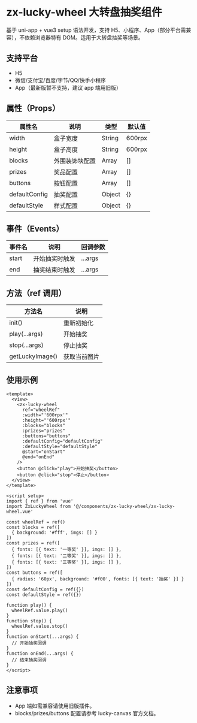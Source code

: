 # zx-lucky-wheel 大转盘抽奖组件

基于 uni-app + vue3 setup 语法开发，支持 H5、小程序、App（部分平台需兼容），不依赖浏览器特有 DOM。适用于大转盘抽奖等场景。

## 支持平台
- H5
- 微信/支付宝/百度/字节/QQ/快手小程序
- App（最新版暂不支持，建议 app 端用旧版）

## 属性（Props）
| 属性名         | 说明               | 类型    | 默认值     |
| -------------- | ------------------ | ------- | ---------- |
| width          | 盒子宽度           | String  | 600rpx     |
| height         | 盒子高度           | String  | 600rpx     |
| blocks         | 外围装饰块配置     | Array   | []         |
| prizes         | 奖品配置           | Array   | []         |
| buttons        | 按钮配置           | Array   | []         |
| defaultConfig  | 抽奖配置           | Object  | {}         |
| defaultStyle   | 样式配置           | Object  | {}         |

## 事件（Events）
| 事件名 | 说明           | 回调参数 |
| ------ | -------------- | -------- |
| start  | 开始抽奖时触发 | ...args  |
| end    | 抽奖结束时触发 | ...args  |

## 方法（ref 调用）
| 方法名        | 说明           |
| ------------- | -------------- |
| init()        | 重新初始化     |
| play(...args) | 开始抽奖       |
| stop(...args) | 停止抽奖       |
| getLuckyImage() | 获取当前图片 |

## 使用示例
```vue
<template>
  <view>
    <zx-lucky-wheel
      ref="wheelRef"
      :width="'600rpx'"
      :height="'600rpx'"
      :blocks="blocks"
      :prizes="prizes"
      :buttons="buttons"
      :defaultConfig="defaultConfig"
      :defaultStyle="defaultStyle"
      @start="onStart"
      @end="onEnd"
    />
    <button @click="play">开始抽奖</button>
    <button @click="stop">停止</button>
  </view>
</template>

<script setup>
import { ref } from 'vue'
import ZxLuckyWheel from '@/components/zx-lucky-wheel/zx-lucky-wheel.vue'

const wheelRef = ref()
const blocks = ref([
  { background: '#fff', imgs: [] }
])
const prizes = ref([
  { fonts: [{ text: '一等奖' }], imgs: [] },
  { fonts: [{ text: '二等奖' }], imgs: [] },
  { fonts: [{ text: '三等奖' }], imgs: [] },
])
const buttons = ref([
  { radius: '60px', background: '#f00', fonts: [{ text: '抽奖' }] }
])
const defaultConfig = ref({})
const defaultStyle = ref({})

function play() {
  wheelRef.value.play()
}
function stop() {
  wheelRef.value.stop()
}
function onStart(...args) {
  // 开始抽奖回调
}
function onEnd(...args) {
  // 结束抽奖回调
}
</script>
```

## 注意事项
- App 端如需兼容请使用旧版插件。
- blocks/prizes/buttons 配置请参考 lucky-canvas 官方文档。
